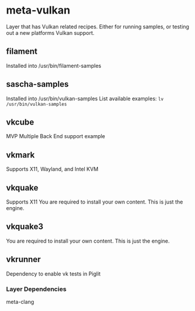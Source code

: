 # meta-vulkan

Layer that has Vulkan related recipes.  Either for running samples, or testing out a new platforms Vulkan support.

## filament
Installed into /usr/bin/filament-samples

## sascha-samples
Installed into /usr/bin/vulkan-samples
List available examples: `lv /usr/bin/vulkan-samples`

## vkcube
MVP Multiple Back End support example

## vkmark
Supports X11, Wayland, and Intel KVM

## vkquake
Supports X11
You are required to install your own content.  This is just the engine.

## vkquake3
You are required to install your own content.  This is just the engine.

## vkrunner
Dependency to enable vk tests in Piglit

### Layer Dependencies
meta-clang